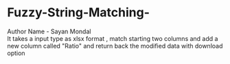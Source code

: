 # Fuzzy-String-Matching-
Author Name - Sayan Mondal
<br>
It takes a input type as xlsx format , match starting two columns and add a new column called "Ratio" and return back the modified data with download option
